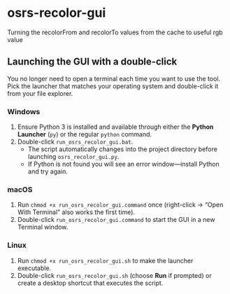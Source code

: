 # osrs-recolor-gui
Turning the recolorFrom and recolorTo values from the cache to useful rgb value

## Launching the GUI with a double-click

You no longer need to open a terminal each time you want to use the tool. Pick the launcher that matches your operating system and double-click it from your file explorer.

### Windows

1. Ensure Python 3 is installed and available through either the **Python Launcher** (`py`) or the regular `python` command.
2. Double-click `run_osrs_recolor_gui.bat`.
   * The script automatically changes into the project directory before launching `osrs_recolor_gui.py`.
   * If Python is not found you will see an error window—install Python and try again.

### macOS

1. Run `chmod +x run_osrs_recolor_gui.command` once (right-click → “Open With Terminal” also works the first time).
2. Double-click `run_osrs_recolor_gui.command` to start the GUI in a new Terminal window.

### Linux

1. Run `chmod +x run_osrs_recolor_gui.sh` to make the launcher executable.
2. Double-click `run_osrs_recolor_gui.sh` (choose **Run** if prompted) or create a desktop shortcut that executes the script.
